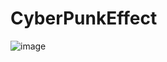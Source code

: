 # CyberPunkEffect

![image](https://user-images.githubusercontent.com/16706911/76065466-0070fe80-5fa1-11ea-88fb-35965b2ed46d.png)

